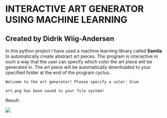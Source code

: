 # INTERACTIVE ART GENERATOR USING MACHINE LEARNING
## Created by Didrik Wiig-Andersen

In this python project I have used a machine learning library called **Samila** to automatically create abstract art pieces. The program is interactive in such a way that the user can specify which color the art piece will be generated in. The art piece will be automatically downloaded to your specified folder at the end of the program cyclus. 

```
Welcome to the art generator! Please specify a color: blue
```

```
art.png has been saved to your file system!
```
Result:

![](art.png)

